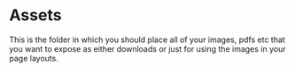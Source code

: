 # Assets
This is the folder in which you should place all of your images, pdfs etc that you want to expose as either downloads or just for using the images in your page layouts.
